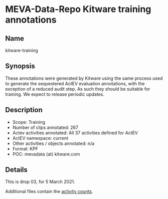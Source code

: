 # MEVA-Data-Repo Kitware training annotations

## Name

kitware-training

## Synopsis

These annotations were generated by Kitware using the same process
used to generate the sequestered ActEV evaluation annotations, with
the exception of a reduced audit step. As such they should be suitable
for training. We expect to release periodic updates.

## Description

* Scope: Training
* Number of clips annotated: 267
* Actev activities annotated: All 37 activities defined for ActEV
* ActEV namespace: current
* Other activities / objects annotated: n/a
* Format: KPF
* POC: mevadata (at) kitware.com

## Details

This is drop 03, for 5 March 2021.

Additional files contain the [activity counts](status.csv).
